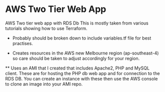 # AWS Two Tier Web App
 AWS Two tier web app with RDS Db
This is mostly taken from various tutorials showing how to use Terraform.

- Probably should be broken down to include variables.tf file for best practises.

- Creates resources in the AWS new Melbourne region (ap-southeast-4) so care should be taken to adjust accordingly for your region.

** Uses an AMI that I created that includes Apache2, PHP and MySQL client. These are for hosting the PHP db web app and for connection to the RDS DB. You can create an instance with these then use the AWS console to clone an image into your AMI repo.
